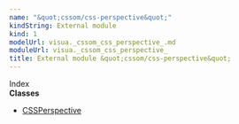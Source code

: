 ```yaml
---
name: "&quot;cssom/css-perspective&quot;"
kindString: External module
kind: 1
modelUrl: visua._cssom_css_perspective_.md
moduleUrl: visua._cssom_css_perspective_
title: External module &quot;cssom/css-perspective&quot;
---
```








<section >
<div class="lead pb-2">Index</div>
<section class="tsd-panel tsd-index-panel">
<div class="tsd-index-content">
<section class="tsd-index-section ">
<strong>Classes</strong>
<ul>
<li class=""><a href=".visua._cssom_css_perspective_.cssperspective/" class="tsd-kind-icon">CSSPerspective</a></li>
</ul>
</section>
</div>
</section>
</section>
